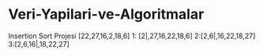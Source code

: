 # Veri-Yapilari-ve-Algoritmalar
 Insertion Sort Projesi
[22,27,16,2,18,6] 
1: [2|,27,16,22,18,6]
2:[2,6|,16,22,18,27]
3:[2,6,16|,18,22,27] 
